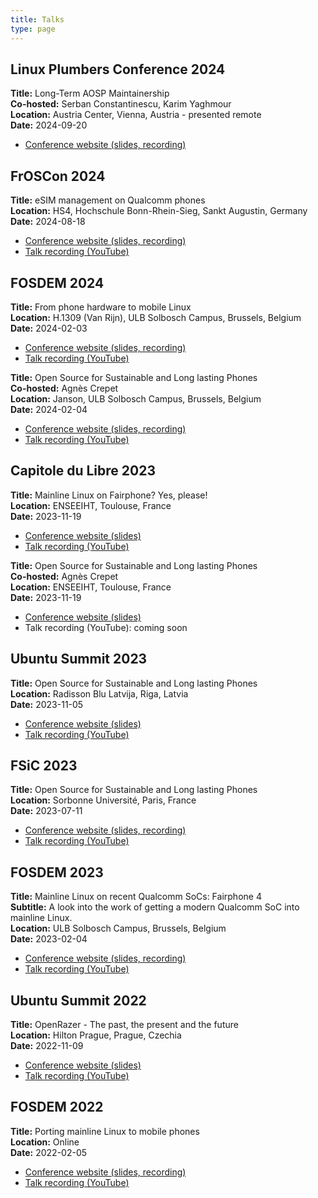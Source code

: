 ```yaml
---
title: Talks
type: page
---
```


## Linux Plumbers Conference 2024

**Title:** Long-Term AOSP Maintainership  
**Co-hosted:** Serban Constantinescu, Karim Yaghmour  
**Location:** Austria Center, Vienna, Austria - presented remote  
**Date:** 2024-09-20  

* [Conference website (slides, recording)](https://lpc.events/event/18/contributions/1740/)

## FrOSCon 2024

**Title:** eSIM management on Qualcomm phones  
**Location:** HS4, Hochschule Bonn-Rhein-Sieg, Sankt Augustin, Germany  
**Date:** 2024-08-18  

* [Conference website (slides, recording)](https://programm.froscon.org/2024/events/3079.html)
* [Talk recording (YouTube)](https://www.youtube.com/watch?v=L8WyIrwg14E)

## FOSDEM 2024

**Title:** From phone hardware to mobile Linux  
**Location:** H.1309 (Van Rijn), ULB Solbosch Campus, Brussels, Belgium  
**Date:** 2024-02-03  

* [Conference website (slides, recording)](https://fosdem.org/2024/schedule/event/fosdem-2024-2234-from-phone-hardware-to-mobile-linux/)
* [Talk recording (YouTube)](https://www.youtube.com/watch?v=VMOxarhhYuM)

**Title:** Open Source for Sustainable and Long lasting Phones  
**Co-hosted:** Agnès Crepet  
**Location:** Janson, ULB Solbosch Campus, Brussels, Belgium  
**Date:** 2024-02-04  

* [Conference website (slides, recording)](https://fosdem.org/2024/schedule/event/fosdem-2024-3362-open-source-for-sustainable-and-long-lasting-phones/)
* [Talk recording (YouTube)](https://www.youtube.com/watch?v=5RkM34IJIig)

## Capitole du Libre 2023

**Title:** Mainline Linux on Fairphone? Yes, please!  
**Location:** ENSEEIHT, Toulouse, France  
**Date:** 2023-11-19  

* [Conference website (slides)](https://cfp.capitoledulibre.org/cdl-2023/talk/77EAF7/)
* [Talk recording (YouTube)](https://www.youtube.com/watch?v=fVu6eoLwDN0)

**Title:** Open Source for Sustainable and Long lasting Phones  
**Co-hosted:** Agnès Crepet  
**Location:** ENSEEIHT, Toulouse, France  
**Date:** 2023-11-19  

* [Conference website (slides)](https://cfp.capitoledulibre.org/cdl-2023/talk/H8PBDM/)
* Talk recording (YouTube): coming soon

## Ubuntu Summit 2023

**Title:** Open Source for Sustainable and Long lasting Phones  
**Location:** Radisson Blu Latvija, Riga, Latvia  
**Date:** 2023-11-05  

* [Conference website (slides)](https://events.canonical.com/event/31/contributions/175/)
* [Talk recording (YouTube)](https://www.youtube.com/watch?v=8ycIop9nrJk)

## FSiC 2023

**Title:** Open Source for Sustainable and Long lasting Phones  
**Location:** Sorbonne Université, Paris, France  
**Date:** 2023-07-11  

* [Conference website (slides, recording)](https://wiki.f-si.org/index.php?title=Open_Source_for_Sustainable_and_Long_lasting_Phones)
* [Talk recording (YouTube)](https://www.youtube.com/watch?v=_tbUGUWOiwU)

## FOSDEM 2023

**Title:** Mainline Linux on recent Qualcomm SoCs: Fairphone 4  
**Subtitle:** A look into the work of getting a modern Qualcomm SoC into mainline Linux.  
**Location:** ULB Solbosch Campus, Brussels, Belgium  
**Date:** 2023-02-04  

* [Conference website (slides, recording)](https://archive.fosdem.org/2023/schedule/event/mainline_on_the_fairphone4/)
* [Talk recording (YouTube)](https://www.youtube.com/watch?v=9ezKkyujKWQ)

## Ubuntu Summit 2022

**Title:** OpenRazer - The past, the present and the future  
**Location:** Hilton Prague, Prague, Czechia  
**Date:** 2022-11-09  

* [Conference website (slides)](https://events.canonical.com/event/2/contributions/120/)
* [Talk recording (YouTube)](https://www.youtube.com/watch?v=vfDwCUc3c_o)

## FOSDEM 2022

**Title:** Porting mainline Linux to mobile phones  
**Location:** Online  
**Date:** 2022-02-05  

* [Conference website (slides, recording)](https://archive.fosdem.org/2022/schedule/event/mobile_kernel_mainline/)
* [Talk recording (YouTube)](https://www.youtube.com/watch?v=-2UYZrXJaIA)
